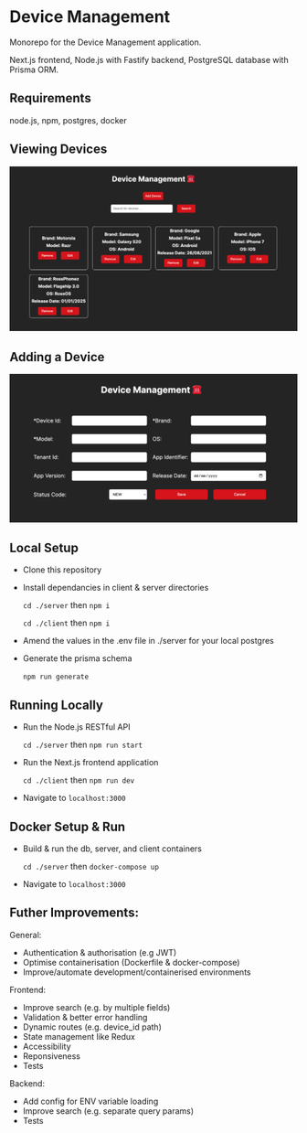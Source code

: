 # Device Management

Monorepo for the Device Management application.

Next.js frontend, Node.js with Fastify backend, PostgreSQL database with Prisma ORM.

## Requirements

node.js, npm, postgres, docker

## Viewing Devices

![Viewing Devices](/readme-images/view-devices.png)

## Adding a Device

![Add a Device](/readme-images/add-device.png)

## Local Setup

- Clone this repository

- Install dependancies in client & server directories

  `cd ./server` then `npm i`

  `cd ./client` then `npm i`

- Amend the values in the .env file in ./server for your local postgres

- Generate the prisma schema

  `npm run generate`

## Running Locally

- Run the Node.js RESTful API

  `cd ./server` then `npm run start`

- Run the Next.js frontend application

  `cd ./client` then `npm run dev`

- Navigate to `localhost:3000`

## Docker Setup & Run

- Build & run the db, server, and client containers

  `cd ./server` then `docker-compose up`

- Navigate to `localhost:3000`

## Futher Improvements:

General:

- Authentication & authorisation (e.g JWT)
- Optimise containerisation (Dockerfile & docker-compose)
- Improve/automate development/containerised environments

Frontend:

- Improve search (e.g. by multiple fields)
- Validation & better error handling
- Dynamic routes (e.g. device_id path)
- State management like Redux
- Accessibility
- Reponsiveness
- Tests

Backend:

- Add config for ENV variable loading
- Improve search (e.g. separate query params)
- Tests

